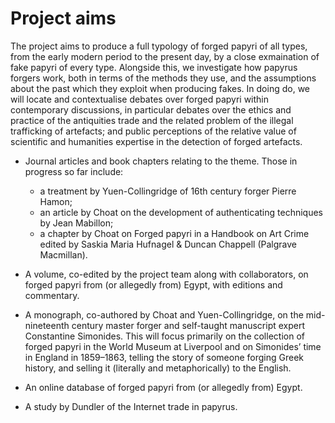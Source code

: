 # Project aims

The project aims to produce a full typology of forged papyri of all types, from the early modern period to the 
present day, by a close exmaination of fake papyri of every type. Alongside this, we investigate how papyrus 
forgers work, both in terms of the methods they use, and the assumptions about the past which they exploit when
producing fakes. In doing do, we will locate and contextualise debates over forged papyri within contemporary
discussions, in particular debates over the ethics and practice of the antiquities trade and the related problem 
of the illegal trafficking of artefacts; and public perceptions of the relative value of scientific and
humanities expertise in the detection of forged artefacts.

* Journal articles and book chapters relating to the theme. Those in progress so far include:
  * a treatment by Yuen-Collingridge of 16th century forger Pierre Hamon;
  * an article by Choat on the development of authenticating techniques by Jean Mabillon;
  * a chapter by Choat on Forged papyri in a Handbook on Art Crime edited by Saskia Maria Hufnagel & Duncan Chappell (Palgrave Macmillan).

* A volume, co-edited by the project team along with collaborators, on forged papyri from (or allegedly from) Egypt, with editions and commentary.

* A monograph, co-authored by Choat and Yuen-Collingridge, on the mid-nineteenth century master forger and self-taught manuscript expert Constantine Simonides. 
This will focus primarily on the collection of forged papyri in the World Museum at Liverpool and on Simonides’ time in 
England in 1859–1863, telling the story of someone forging Greek history, and selling it (literally and metaphorically)
to the English.

* An online database of forged papyri from (or allegedly from) Egypt.

* A study by Dundler of the Internet trade in papyrus.
